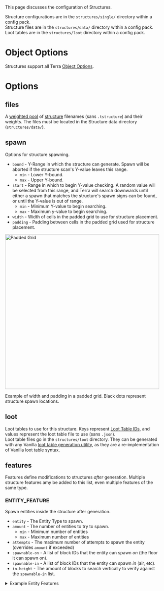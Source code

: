 This page discusses the configuration of Structures.   


Structure configurations are in the `structures/single/` directory within a config pack.    
Structure files are in the `structures/data/` directory within a config pack.  
Loot tables are in the `structures/loot` directory within a config pack.    

# Object Options
Structures support all Terra [Object Options](./Objects).

# Options

## files
A [weighted pool](./Weighted-Pools) of [structure](./Working-With-Structures) filenames (sans `.tstructure`) and their
weights. The files must be located in the Structure data directory (`structures/data/`).

## spawn
Options for structure spawning.
* `bound` - Y-Range in which the structure can generate. Spawn will be aborted if the structure scan's Y-value leaves
    this range.
    * `min` - Lower Y-bound.
    * `max` - Upper Y-bound.
* `start` - Range in which to begin Y-value checking. A random value will be selected from this range, and Terra will
    search downwards until either a spawn that matches the structure's spawn signs can be found, or until the
    Y-value is out of range.
    * `min` - Minimum Y-value to begin searching.
    * `max` - Maximum y-value to begin searching.
* `width` - Width of cells in the padded grid to use for structure placement.
* `padding` - Padding between cells in the padded grid used for structure placement.

<img src="https://i.imgur.com/DSXCUqo.png" alt="Padded Grid" width="500"/>     

Example of width and padding in a padded grid. Black dots represent structure spawn locations.

## loot
Loot tables to use for this structure. Keys represent [Loot Table IDs](Working-With-Structures#Loot), and values
represent the loot table file to use (sans `.json`).    
Loot table files go in the `structures/loot` directory. They can be generated with any Vanilla [loot table
generation utility](https://amaury.carrade.eu/minecraft/loot_tables), as they are a re-implementation of Vanilla loot
table syntax.

## features
Features define modifications to structures *after* generation. Multiple structure features amy be added to this list,
even multiple features of the same type.

### ENTITY_FEATURE
Spawn entities inside the structure after generation.
* `entity` - The Entity Type to spawn.
* `amount` - The number of entities to try to spawn.
    * `min` - Minimum number of entities
    * `max` - Maximum number of entities
* `attempts` - The maximum number of attempts to spawn the entity (overrides `amount` if exceeded)
* `spawnable-on` - A list of block IDs that the entity can spawn *on* (the floor it can spawn on).
* `spawnable-in` - A list of block IDs that the entity can spawn *in* (air, etc).
* `in-height` - The amount of blocks to search vertically to verify against the `spawnable-in` list.

<details>
<summary>Example Entity Features</summary>

This structure has two Entity Features. One spawns between 20 and 30 Silverfish (but gives up after 40 attempts), the
other spawns between 10 and 15 Zombies (but gives up after 20 attempts).
```yaml
features:
  - ENTITY_FEATURE:
      entity: SILVERFISH
      attempts: 40
      in-height: 1
      amount:
        min: 20
        max: 30
      spawnable-on:
        - "minecraft:stone"
        - "minecraft:stone_bricks"
        - "minecraft:mossy_stone_bricks"
      spawnable-in:
        - "minecraft:air"
  - ENTITY_FEATURE:
      entity: ZOMBIE
      attempts: 20
      in-height: 2
      amount:
        min: 10
        max: 15
      spawnable-on:
        - "minecraft:stone"
        - "minecraft:stone_bricks"
        - "minecraft:mossy_stone_bricks"
      spawnable-in:
        - "minecraft:air"
```

</details>